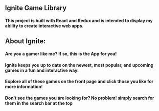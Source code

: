 ## Ignite Game Library

#### This project is built with React and Redux and is intended to display my ability to create interactive web apps.

## About Ignite:

#### Are you a gamer like me? If so, this is the App for you!

#### Ignite keeps you up to date on the newest, most popular, and upcoming games in a fun and interactive way.

#### Explore all of these games on the front page and click those you like for more information!

#### Don't see the games you are looking for? No problem! simply search for them in the search bar at the top
